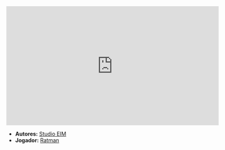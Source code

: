 <iframe width="560" height="315" src="https://www.youtube.com/embed/AYiyBk8GIVE?si=wQHjpg9yPAh_-fpg" title="YouTube video player" frameborder="0" allow="accelerometer; autoplay; clipboard-write; encrypted-media; gyroscope; picture-in-picture; web-share" referrerpolicy="strict-origin-when-cross-origin" allowfullscreen></iframe>

- **Autores:** [Studio EIM](content/Autores/Studio%20EIM.md)
- **Jogador:** [Ratman](content/Jogadores/Ratman.md)